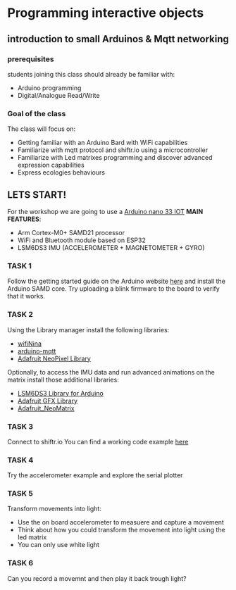 # Programming interactive objects
## introduction to small Arduinos & Mqtt networking


### prerequisites
students joining this class should already be familiar with:
- Arduino programming
- Digital/Analogue Read/Write

### Goal of the class
The class will focus on:
 - Getting familiar with an Arduino Bard with WiFi capabilities
 - Familiarize with mqtt protocol and shiftr.io using a microcontroller
 - Familiarize with Led matrixes programming and discover advanced expression capabilities
 - Express ecologies behaviours

## LETS START!

For the workshop we are going to use a [Arduino nano 33 IOT](https://store.arduino.cc/nano-33-iot)
**MAIN FEATURES**:
- Arm Cortex-M0+ SAMD21 processor
- WiFi and Bluetooth module based on ESP32
- LSM6DS3 IMU (ACCELEROMETER + MAGNETOMETER + GYRO)

### TASK 1
Follow the getting started guide on the Arduino website [here](https://www.arduino.cc/en/Guide/NANO33IoT) and install the Arduino SAMD core.
Try uploading a blink firmware to the board to verify that it works.

### TASK 2
Using the Library manager install the following libraries:
- [wifiNina](https://github.com/arduino-libraries/WiFiNINA)
- [arduino-mqtt](https://github.com/256dpi/arduino-mqtt)
- [Adafruit NeoPixel Library](https://github.com/adafruit/Adafruit_NeoPixel)

Optionally, to access the IMU data and run advanced animations on the matrix install those additional libraries:
- [LSM6DS3 Library for Arduino](https://github.com/arduino-libraries/Arduino_LSM6DS3)
- [Adafruit GFX Library](https://github.com/adafruit/Adafruit-GFX-Library)
- [Adafruit_NeoMatrix](https://github.com/adafruit/Adafruit_NeoMatrix)

### TASK 3
Connect to shiftr.io
You can find a working code example [here](https://github.com/id-studiolab/Mqtt-Connection-resources/blob/master/Arduino/Nano32_IOT_shitr.io/Nano32_IOT_shitr.io.ino)

### TASK 4
Try the accelerometer example and explore the serial plotter

### TASK 5
Transform movements into light:
- Use the on board accelerometer to measuere and capture a movement
- Think about how you could transform the movement into light using the led matrix
- You can only use white light

### TASK 6
Can you record a movemnt and then play it back trough light?

